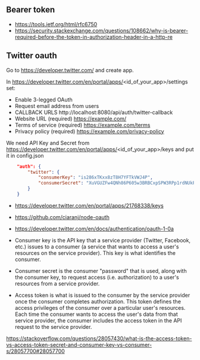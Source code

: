 ## Bearer token

- https://tools.ietf.org/html/rfc6750
- https://security.stackexchange.com/questions/108662/why-is-bearer-required-before-the-token-in-authorization-header-in-a-http-re

## Twitter oauth

Go to https://developer.twitter.com/ and create app.

In https://developer.twitter.com/en/portal/apps/<id_of_your_app>/settings set:

- Enable 3-legged OAuth
- Request email address from users
- CALLBACK URLS http://localhost:8080/api/auth/twitter-callback
- Website URL (required) https://example.com/
- Terms of service (required) https://example.com/terms
- Privacy policy (required) https://example.com/privacy-policy

We need API Key and Secret from https://developer.twitter.com/en/portal/apps/<id_of_your_app>/keys and put it in config.json

```json
    "auth": {
        "twitter": {
            "consumerKey": "is286xTKxx8zT8H7YFTkVWJ4P",
            "consumerSecret": "XuVGUZFw4QNh86P605w3BRBCxpSPW3RPp1rdNUkP3d2DoKMpG3"
        }
    }
```

- https://developer.twitter.com/en/portal/apps/21768338/keys
- https://github.com/ciaranj/node-oauth
- https://developer.twitter.com/en/docs/authentication/oauth-1-0a

- Consumer key is the API key that a service provider (Twitter, Facebook, etc.) issues to a consumer (a service that wants to access a user's resources on the service provider). This key is what identifies the consumer.
- Consumer secret is the consumer "password" that is used, along with the consumer key, to request access (i.e. authorization) to a user's resources from a service provider.
- Access token is what is issued to the consumer by the service provider once the consumer completes authorization. This token defines the access privileges of the consumer over a particular user's resources. Each time the consumer wants to access the user's data from that service provider, the consumer includes the access token in the API request to the service provider.

https://stackoverflow.com/questions/28057430/what-is-the-access-token-vs-access-token-secret-and-consumer-key-vs-consumer-s/28057700#28057700
